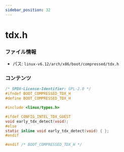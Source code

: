 ```yaml
---
sidebar_position: 32
---
```

# tdx.h

### ファイル情報

- パス: `linux-v6.12/arch/x86/boot/compressed/tdx.h`

### コンテンツ

```h
/* SPDX-License-Identifier: GPL-2.0 */
#ifndef BOOT_COMPRESSED_TDX_H
#define BOOT_COMPRESSED_TDX_H

#include <linux/types.h>

#ifdef CONFIG_INTEL_TDX_GUEST
void early_tdx_detect(void);
#else
static inline void early_tdx_detect(void) { };
#endif

#endif /* BOOT_COMPRESSED_TDX_H */

```
